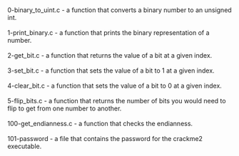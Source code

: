 <br> 0-binary_to_uint.c - a function that converts a binary number to an unsigned int. </br>
<br> 1-print_binary.c - a function that prints the binary representation of a number. </br>
<br> 2-get_bit.c - a function that returns the value of a bit at a given index. </br>
<br> 3-set_bit.c - a function that sets the value of a bit to 1 at a given index. </br>
<br> 4-clear_bit.c - a function that sets the value of a bit to 0 at a given index. </br>
<br> 5-flip_bits.c - a function that returns the number of bits you would need to flip to get from one number to another. </br>
<br> 100-get_endianness.c - a function that checks the endianness. </br>
<br> 101-password - a file that contains the password for the crackme2 executable. </br>